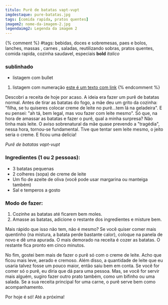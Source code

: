 ```yaml
---
titulo: Purê de batatas vapt-vupt
imgdestaque: pure-batatas.jpg
tags: [comida rapida, pratos quentes]
imagem2: nome-da-imagem-2.jpg
legendaimg2: Legenda da imagem 2
---
```

{% comment %}
#tags: bebidas, doces e sobremesas, paes e bolos, lanches, massas , carnes , saladas, reutilizando sobras, pratos quentes, comida rapida, cozinha saudavel, especiais
**bold**
*italico*
### sublinhado
* listagem com bullet
1. listagem com numeração
[este é um texto com link](https://www.enderecodolink.com)
{% endcomment %}

Descobri a receita de hoje por acaso. A ideia era fazer um purê de batatas normal. Antes de tirar as batatas do fogo, a mãe deu um grito da cozinha: "filha, se tu quiseres colocar creme de leite no purê...tem lá na geladeira". E eu pensei: "ah tá, bem legal, mas vou fazer com leite mesmo". Só que, na hora de amassar as batatas e fazer o purê, qual a minha surpresa? Não tinha mais leite. O aviso sobrenatural da mãe quase prevendo a "tragédia", nessa hora, tornou-se fundamental. Tive que tentar sem leite mesmo, o jeito seria o creme. E ficou uma delícia! 

*Purê de batatas vapt-vupt*

### Ingredientes (1 ou 2 pessoas):

* 3 batatas pequenas
* 2 colheres (sopa) de creme de leite
* Um fio de azeite de oliva (você pode usar margarina ou manteiga também)
* Sal e temperos a gosto

### Modo de fazer:

1. Cozinhe as batatas até ficarem bem moles.
2. Amasse as batatas, adicione o restante dos ingredientes e misture bem.

Mais rápido que isso não tem, não é mesmo? Se você quiser comer mais quentinho (na mistura, a batata perde bastante calor), coloque na panela de novo e dê uma apurada. O mais demorado na receita é cozer as batatas. O restante fica pronto em cinco minutos.

No fim, gostei bem mais de fazer o purê só com o creme de leite. Acho que ficou mais leve, aerado e cremoso. Além disso, a quantidade de leite que eu usaria talvez fosse um pouco maior, então saiu bem em conta. Se você for comer só o purê, eu diria que dá para uma pessoa. Mas, se você for servir mais alguém, sugiro fazer outro prato também, como um bifinho ou uma salada. Se a sua receita principal for uma carne, o purê serve bem como acompanhamento.

Por hoje é só!
Até a próxima!